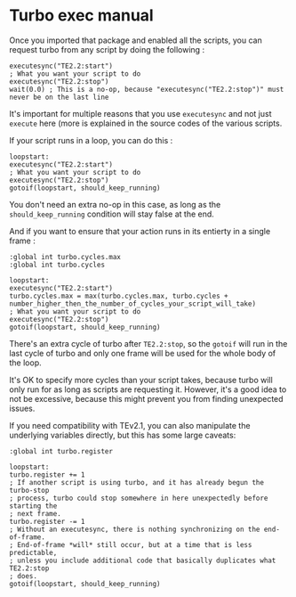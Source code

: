 # Turbo exec manual

Once you imported that package and enabled all the scripts, you can request turbo from any script by doing the following :
```
executesync("TE2.2:start")
; What you want your script to do
executesync("TE2.2:stop")
wait(0.0) ; This is a no-op, because "executesync("TE2.2:stop")" must never be on the last line
```

It's important for multiple reasons that you use `executesync` and not just `execute` here (more is explained in the source codes of the various scripts.

If your script runs in a loop, you can do this :
```
loopstart:
executesync("TE2.2:start")
; What you want your script to do
executesync("TE2.2:stop")
gotoif(loopstart, should_keep_running)
```
You don't need an extra no-op in this case, as long as the `should_keep_running` condition will stay false at the end.

And if you want to ensure that your action runs in its entierty in a single frame :
```
:global int turbo.cycles.max
:global int turbo.cycles

loopstart:
executesync("TE2.2:start")
turbo.cycles.max = max(turbo.cycles.max, turbo.cycles + number_higher_then_the_number_of_cycles_your_script_will_take)
; What you want your script to do
executesync("TE2.2:stop")
gotoif(loopstart, should_keep_running)
```
There's an extra cycle of turbo after `TE2.2:stop`, so the `gotoif` will run in the last cycle of turbo and only one frame will be used for the whole body of the loop.

It's OK to specify more cycles than your script takes, because turbo will only run for as long as scripts are requesting it.
However, it's a good idea to not be excessive, because this might prevent you from finding unexpected issues.

If you need compatibility with TEv2.1, you can also manipulate the underlying
variables directly, but this has some large caveats:
```
:global int turbo.register

loopstart:
turbo.register += 1
; If another script is using turbo, and it has already begun the turbo-stop
; process, turbo could stop somewhere in here unexpectedly before starting the
; next frame.
turbo.register -= 1
; Without an executesync, there is nothing synchronizing on the end-of-frame.
; End-of-frame *will* still occur, but at a time that is less predictable,
; unless you include additional code that basically duplicates what TE2.2:stop
; does.
gotoif(loopstart, should_keep_running)
```
